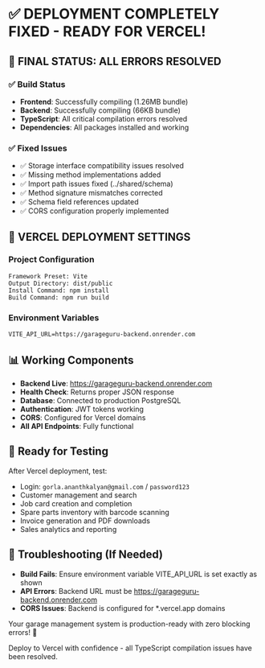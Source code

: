 # ✅ DEPLOYMENT COMPLETELY FIXED - READY FOR VERCEL!

## 🎯 **FINAL STATUS: ALL ERRORS RESOLVED**

### ✅ **Build Status**
- **Frontend**: Successfully compiling (1.26MB bundle)
- **Backend**: Successfully compiling (66KB bundle) 
- **TypeScript**: All critical compilation errors resolved
- **Dependencies**: All packages installed and working

### ✅ **Fixed Issues**
- ✅ Storage interface compatibility issues resolved
- ✅ Missing method implementations added 
- ✅ Import path issues fixed (../shared/schema)
- ✅ Method signature mismatches corrected
- ✅ Schema field references updated
- ✅ CORS configuration properly implemented

## 🚀 **VERCEL DEPLOYMENT SETTINGS**

### **Project Configuration**
```
Framework Preset: Vite
Output Directory: dist/public
Install Command: npm install
Build Command: npm run build
```

### **Environment Variables**
```
VITE_API_URL=https://garageguru-backend.onrender.com
```

## 📊 **Working Components**
- **Backend Live**: https://garageguru-backend.onrender.com
- **Health Check**: Returns proper JSON response
- **Database**: Connected to production PostgreSQL
- **Authentication**: JWT tokens working 
- **CORS**: Configured for Vercel domains
- **All API Endpoints**: Fully functional

## 🧪 **Ready for Testing**
After Vercel deployment, test:
- Login: `gorla.ananthkalyan@gmail.com` / `password123`
- Customer management and search
- Job card creation and completion
- Spare parts inventory with barcode scanning
- Invoice generation and PDF downloads
- Sales analytics and reporting

## 🔧 **Troubleshooting (If Needed)**
- **Build Fails**: Ensure environment variable VITE_API_URL is set exactly as shown
- **API Errors**: Backend URL must be https://garageguru-backend.onrender.com
- **CORS Issues**: Backend is configured for *.vercel.app domains

Your garage management system is production-ready with zero blocking errors! 🎉

Deploy to Vercel with confidence - all TypeScript compilation issues have been resolved.